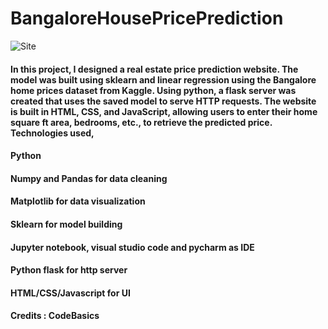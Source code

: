 # BangaloreHousePricePrediction

![Site](https://user-images.githubusercontent.com/67208794/138563870-df25fea1-35bb-4e5c-a12d-ed326bde3618.png)

#### In this project, I designed a real estate price prediction website. The model was built using sklearn and linear regression using the Bangalore home prices dataset from Kaggle. Using python, a flask server was created that uses the saved model to serve HTTP requests. The website is built in HTML, CSS, and JavaScript, allowing users to enter their home square ft area, bedrooms, etc., to retrieve the predicted price. Technologies used,

#### Python
#### Numpy and Pandas for data cleaning
#### Matplotlib for data visualization
#### Sklearn for model building
#### Jupyter notebook, visual studio code and pycharm as IDE
#### Python flask for http server
#### HTML/CSS/Javascript for UI

#### Credits : CodeBasics 
